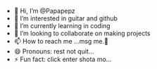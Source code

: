 - 👋 Hi, I’m @Papapepz
- 👀 I’m interested in guitar and github
- 🌱 I’m currently learning in coding 
- 💞️ I’m looking to collaborate on making projects 
- 📫 How to reach me ...msg me.🥰
- 😄 Pronouns: rest not quit...
- ⚡ Fun fact: click enter shota mo...

<!---
Papapepz/Papapepz is a ✨ special ✨ repository because its `README.md` (this file) appears on your GitHub profile.
You can click the Preview link to take a look at your changes.
--->
